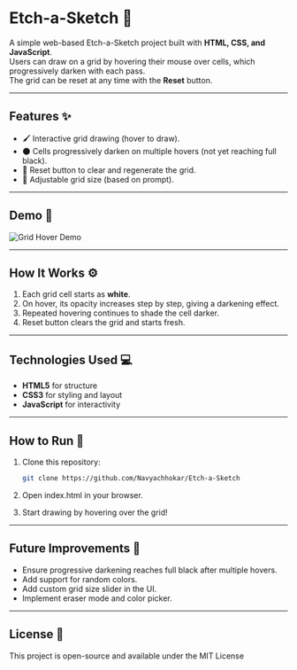 # Etch-a-Sketch 🎨

A simple web-based Etch-a-Sketch project built with **HTML, CSS, and JavaScript**.  
Users can draw on a grid by hovering their mouse over cells, which progressively darken with each pass.  
The grid can be reset at any time with the **Reset** button.

---

## Features ✨
- 🖌️ Interactive grid drawing (hover to draw).  
- 🌑 Cells progressively darken on multiple hovers (not yet reaching full black).  
- 🔄 Reset button to clear and regenerate the grid.  
- 📏 Adjustable grid size (based on prompt).  

---

## Demo 📸
![Grid Hover Demo](./assets/20250826-1303-15.3167322.gif)

---

## How It Works ⚙️
1. Each grid cell starts as **white**.  
2. On hover, its opacity increases step by step, giving a darkening effect.  
3. Repeated hovering continues to shade the cell darker.  
4. Reset button clears the grid and starts fresh.

---

## Technologies Used 💻
- **HTML5** for structure  
- **CSS3** for styling and layout  
- **JavaScript** for interactivity  

---

## How to Run 🚀
1. Clone this repository:
   ```bash
   git clone https://github.com/Navyachhokar/Etch-a-Sketch

2. Open index.html in your browser.

3. Start drawing by hovering over the grid!

---

## Future Improvements 🔮

- Ensure progressive darkening reaches full black after multiple hovers.
- Add support for random colors.
- Add custom grid size slider in the UI.
- Implement eraser mode and color picker.

---

## License 📜

This project is open-source and available under the MIT License